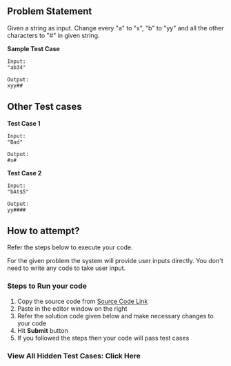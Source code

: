## Problem Statement
Given a string as input. Change every "a" to "x", "b" to "yy" and all the other 
characters to "#" in given string.

**Sample Test Case**
```
Input:
"ab34"

Output:
xyy##
```
## Other Test cases
**Test Case 1**
```
Input:
"Bad"

Output:
#x#
```
**Test Case 2**
```
Input:
"bAt$5"

Output:
yy####
```

## How to attempt?
Refer the steps below to execute your code.

For the given problem the system will provide user inputs directly. You don't need to write any code to take user input.

### Steps to Run your code
1. Copy the source code from [Source Code Link](https://raw.githubusercontent.com/Aartiarora22/Lab_assignments/main/R3/T1/Main.java)
2. Paste in the editor window on the right
3. Refer the solution code given below and make necessary changes to your code
4. Hit **Submit** button
5. If you followed the steps then your code will pass test cases

### View All Hidden Test Cases: Click Here
